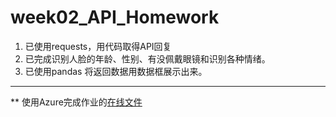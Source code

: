 # week02_API_Homework
1. 已使用requests，用代码取得API回复
2. 已完成识别人脸的年龄、性别、有没佩戴眼镜和识别各种情绪。
3. 已使用pandas 将返回数据用数据框展示出来。
***
** 使用Azure完成作业的[在线文件](https://nbviewer.jupyter.org/github/aqiangwansui/week02_API_Homework/blob/master/week02_API_homework_Azure.ipynb)
